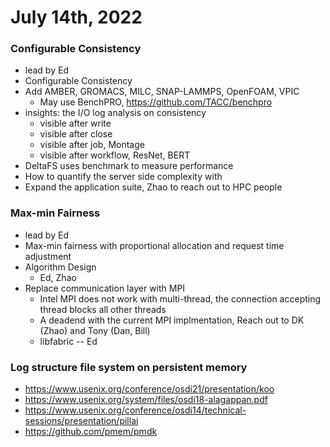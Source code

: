 # July 14th, 2022

### Configurable Consistency
- lead by Ed
- Configurable Consistency 
- Add AMBER, GROMACS, MILC, SNAP-LAMMPS, OpenFOAM, VPIC
  - May use BenchPRO, https://github.com/TACC/benchpro
- insights: the I/O log analysis on consistency
  - visible after write
  - visible after close
  - visible after job, Montage
  - visible after workflow, ResNet, BERT
- DeltaFS uses benchmark to measure performance
- How to quantify the server side complexity with 
- Expand the application suite, Zhao to reach out to HPC people

### Max-min Fairness
- lead by Ed
- Max-min fairness with proportional allocation and request time adjustment 
- Algorithm Design
  - Ed, Zhao
- Replace communication layer with MPI
  - Intel MPI does not work with multi-thread, the connection accepting thread blocks all other threads
  - A deadend with the current MPI implmentation, Reach out to DK (Zhao) and Tony (Dan, Bill)
  - libfabric -- Ed

### Log structure file system on persistent memory
- https://www.usenix.org/conference/osdi21/presentation/koo
- https://www.usenix.org/system/files/osdi18-alagappan.pdf
- https://www.usenix.org/conference/osdi14/technical-sessions/presentation/pillai
- https://github.com/pmem/pmdk

